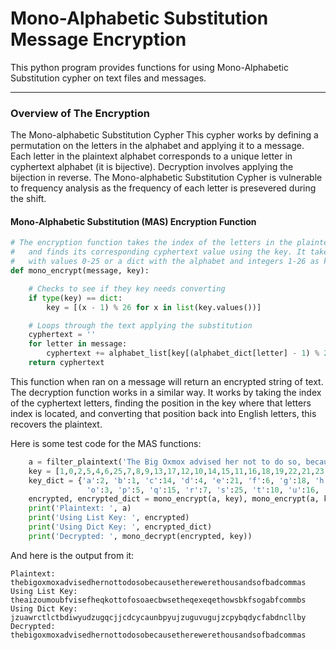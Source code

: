 # Mono-Alphabetic Substitution Message Encryption
This python program provides functions for using Mono-Alphabetic Substitution cypher on text files and messages.

---
### Overview of The Encryption    
  The Mono-alphabetic Substitution Cypher 
       This cypher works by defining a permutation on the letters in the
   alphabet and applying it to a message. Each letter in the plaintext alphabet
   corresponds to a unique letter in cyphertext alphabet (it is bijective). Decryption
   involves applying the bijection in reverse.
       The Mono-alphabetic Substitution Cypher is vulnerable to frequency analysis as 
   the frequency of each letter is presevered during the shift.     

#### Mono-Alphabetic Substitution (MAS) Encryption Function
```python
# The encryption function takes the index of the letters in the plaintext 
#   and finds its corresponding cyphertext value using the key. It takes a list as the key,
#   with values 0-25 or a dict with the alphabet and integers 1-26 as key value pairs.
def mono_encrypt(message, key):

    # Checks to see if they key needs converting
    if type(key) == dict:
        key = [(x - 1) % 26 for x in list(key.values())]

    # Loops through the text applying the substitution
    cyphertext = ''
    for letter in message:
        cyphertext += alphabet_list[key[(alphabet_dict[letter] - 1) % 26]]
    return cyphertext

```

This function when ran on a message will return an encrypted string of text. The decryption function works
in a similar way. It works by taking the index of the cyphertext letters, finding the position in the key where that letters index is located, and converting that position back into English letters, this recovers the plaintext.

Here is some test code for the MAS functions:

```python
    a = filter_plaintext('The Big Oxmox advised her not to do so, because there were thousands of bad Commas')
    key = [1,0,2,5,4,6,25,7,8,9,13,17,12,10,14,15,11,16,18,19,22,21,23,20,3,24]
    key_dict = {'a':2, 'b':1, 'c':14, 'd':4, 'e':21, 'f':6, 'g':18, 'h':26, 'i':23, 'j':13, 'k':24, 'l':11, 'm':12, 'n':17, 
                 'o':3, 'p':5, 'q':15, 'r':7, 's':25, 't':10, 'u':16, 'v':9, 'w':22, 'x':20, 'y':19, 'z':8}
    encrypted, encrypted_dict = mono_encrypt(a, key), mono_encrypt(a, key_dict)
    print('Plaintext: ', a)
    print('Using List Key: ', encrypted)
    print('Using Dict Key: ', encrypted_dict)
    print('Decrypted: ', mono_decrypt(encrypted, key))    
```
And here is the output from it:

```
Plaintext:  thebigoxmoxadvisedhernottodosobecausetherewerethousandsofbadcommas
Using List Key:  theaizoumoubfvisefheqkottofosoaecbwsetheqexeqethowsbkfsogabfcommbs
Using Dict Key:  jzuawrctlctbdiwyudzugqcjjcdcycaunbpyujzuguvugujzcpybqdycfabdncllby
Decrypted:  thebigoxmoxadvisedhernottodosobecausetherewerethousandsofbadcommas
```
